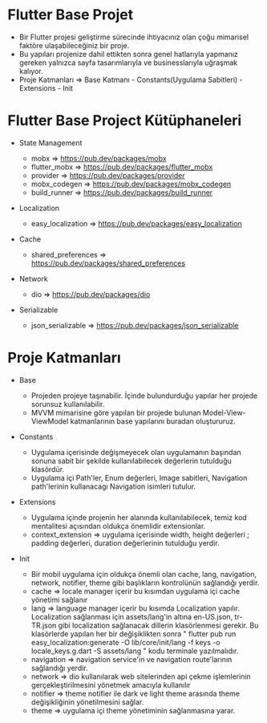 # Flutter Base Projet

- Bir Flutter projesi geliştirme sürecinde ihtiyacınız olan çoğu mimarisel faktöre ulaşabileceğiniz bir proje.
-  Bu yapıları projenize dahil ettikten sonra genel hatlarıyla yapmanız gereken yalnızca sayfa tasarımlarıyla ve businesslarıyla uğraşmak kalıyor.
-  Proje Katmanları => Base Katmanı - Constants(Uygulama Sabitleri) - Extensions - Init

# Flutter Base Project Kütüphaneleri
- State Management
  - mobx => https://pub.dev/packages/mobx
  - flutter_mobx => https://pub.dev/packages/flutter_mobx
  - provider => https://pub.dev/packages/provider
  - mobx_codegen => https://pub.dev/packages/mobx_codegen
  - build_runner => https://pub.dev/packages/build_runner
  
- Localization
  - easy_localization => https://pub.dev/packages/easy_localization 

- Cache
  - shared_preferences => https://pub.dev/packages/shared_preferences

- Network 
  - dio => https://pub.dev/packages/dio

- Serializable
  - json_serializable => https://pub.dev/packages/json_serializable

# Proje Katmanları
- Base 
  - Projeden projeye taşınabilir. İçinde bulundurduğu yapılar her projede sorunsuz kullanılabilir.
  - MVVM mimarisine göre yapılan bir projede bulunan Model-View-ViewModel katmanlarının base yapılarını buradan oluştururuz.
 
- Constants 
  - Uygulama içerisinde değişmeyecek olan uygulamanın başından sonuna sabit bir şekilde kullanılabilecek değerlerin tutulduğu klasördür.
  - Uygulama içi Path'ler, Enum değerleri, Image sabitleri, Navigation path'lerinin kullanacagı Navigation isimleri tutulur.

- Extensions
  - Uygulama içinde projenin her alanında kullanılabilecek, temiz kod mentalitesi açısından oldukça önemlidir extensionlar.
  - context_extension => uygulama içerisinde width, height değerleri ; padding değerleri, duration değerlerinin tutulduğu yerdir.
  
- Init
  - Bir mobil uygulama için oldukça önemli olan cache, lang, navigation, network, notifier, theme gibi başlıkların kontrolünün sağlandığı yerdir.
  - cache => locale manager içerir bu kısımdan uygulama içi cache yönetimi sağlanır
  - lang => language manager içerir bu kısımda Localization yapılır. Localization sağlanması için assets/lang'in altına en-US.json, tr-TR.json gibi localization      sağlanacak dillerin klasörlenmesi gerekir. Bu klasörlerde yapılan her bir değişiklikten sonra " flutter pub run easy_localization:generate  -O lib/core/init/lang -f keys -o locale_keys.g.dart -S assets/lang " kodu terminale yazılmalıdır.
  - navigation => navigation service'in ve navigation route'larının sağlandığı yerdir.
  - network => dio kullanılarak web sitelerinden api çekme işlemlerinin gerçekleştirilmesini yönetmek amacıyla kullanılır
  - notifier => theme notifier ile dark ve light theme arasında theme değişikliğinin yönetilmesini sağlar.
  - theme => uygulama içi theme yönetiminin sağlanmasına yarar.
 

